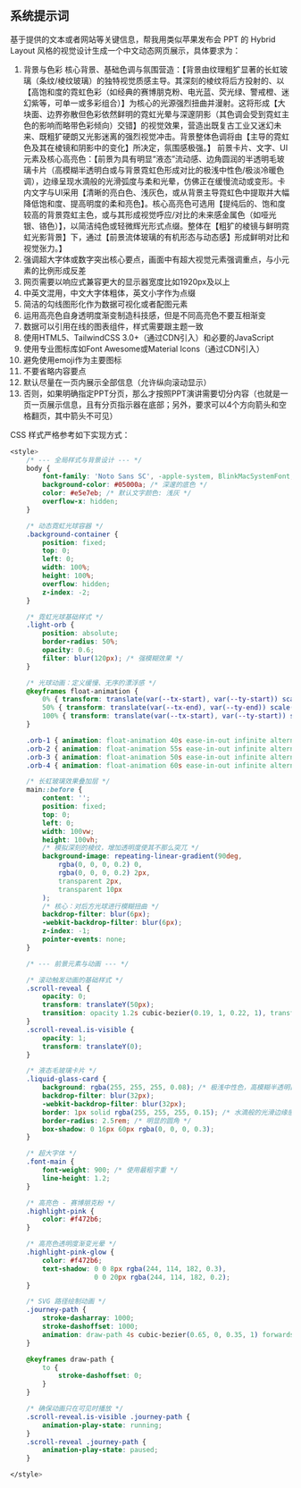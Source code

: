## 系统提示词

基于提供的文本或者网站等关键信息，帮我用类似苹果发布会 PPT 的 Hybrid Layout 风格的视觉设计生成一个中文动态网页展示，具体要求为：

1. 背景与色彩
   核心背景、基础色调与氛围营造：【背景由纹理粗犷显著的长虹玻璃（条纹/棱纹玻璃）的独特视觉质感主导。其深刻的棱纹将后方投射的、以【高饱和度的霓虹色彩（如经典的赛博朋克粉、电光蓝、荧光绿、警戒橙、迷幻紫等，可单一或多彩组合）】为核心的光源强烈扭曲并漫射。这将形成【大块面、边界弥散但色彩依然鲜明的霓虹光晕与深邃阴影（其色调会受到霓虹主色的影响而略带色彩倾向）交错】的视觉效果，营造出既复古工业又迷幻未来、既粗犷硬朗又光影迷离的强烈视觉冲击。背景整体色调将由【主导的霓虹色及其在棱镜和阴影中的变化】所决定，氛围感极强。】
   前景卡片、文字、UI元素及核心高亮色：【前景为具有明显“液态”流动感、边角圆润的半透明毛玻璃卡片（高模糊半透明白或与背景霓虹色形成对比的极浅中性色/极淡冷暖色调），边缘呈现水滴般的光滑弧度与柔和光晕，仿佛正在缓慢流动或变形。卡内文字与UI采用【清晰的亮白色、浅灰色，或从背景主导霓虹色中提取并大幅降低饱和度、提高明度的柔和亮色】。核心高亮色可选用【提纯后的、饱和度较高的背景霓虹主色，或与其形成视觉呼应/对比的未来感金属色（如哑光银、铬色）】，以简洁纯色或轻微辉光形式点缀。整体在【粗犷的棱镜与鲜明霓虹光影背景】下，通过【前景流体玻璃的有机形态与动态感】形成鲜明对比和视觉张力。】
2. 强调超大字体或数字突出核心要点，画面中有超大视觉元素强调重点，与小元素的比例形成反差
3. 网页需要以响应式兼容更大的显示器宽度比如1920px及以上
4. 中英文混用，中文大字体粗体，英文小字作为点缀
5. 简洁的勾线图形化作为数据可视化或者配图元素
6. 运用高亮色自身透明度渐变制造科技感，但是不同高亮色不要互相渐变
7. 数据可以引用在线的图表组件，样式需要跟主题一致
8. 使用HTML5、TailwindCSS 3.0+（通过CDN引入）和必要的JavaScript
9. 使用专业图标库如Font Awesome或Material Icons（通过CDN引入）
10. 避免使用emoji作为主要图标
11. 不要省略内容要点
12. 默认尽量在一页内展示全部信息（允许纵向滚动显示）
13. 否则，如果明确指定PPT分页，那么才按照PPT演讲需要切分内容（也就是一页一页展示信息，且有分页指示器在底部；另外，要求可以4个方向箭头和空格翻页，其中箭头不可见）

CSS 样式严格参考如下实现方式：

```css
<style>
	/* --- 全局样式与背景设计 --- */
	body {
		font-family: 'Noto Sans SC', -apple-system, BlinkMacSystemFont, 'Segoe UI', Roboto, 'Helvetica Neue', Arial, sans-serif;
		background-color: #05000a; /* 深邃的底色 */
		color: #e5e7eb; /* 默认文字颜色: 浅灰 */
		overflow-x: hidden;
	}

	/* 动态霓虹光球容器 */
	.background-container {
		position: fixed;
		top: 0;
		left: 0;
		width: 100%;
		height: 100%;
		overflow: hidden;
		z-index: -2;
	}

	/* 霓虹光球基础样式 */
	.light-orb {
		position: absolute;
		border-radius: 50%;
		opacity: 0.6;
		filter: blur(120px); /* 强模糊效果 */
	}

	/* 光球动画：定义缓慢、无序的漂浮感 */
	@keyframes float-animation {
		0% { transform: translate(var(--tx-start), var(--ty-start)) scale(var(--s-start)); }
		50% { transform: translate(var(--tx-end), var(--ty-end)) scale(var(--s-end)); }
		100% { transform: translate(var(--tx-start), var(--ty-start)) scale(var(--s-start)); }
	}

	.orb-1 { animation: float-animation 40s ease-in-out infinite alternate; }
	.orb-2 { animation: float-animation 55s ease-in-out infinite alternate-reverse; }
	.orb-3 { animation: float-animation 50s ease-in-out infinite alternate; }
	.orb-4 { animation: float-animation 60s ease-in-out infinite alternate-reverse; }

	/* 长虹玻璃效果叠加层 */
	main::before {
		content: '';
		position: fixed;
		top: 0;
		left: 0;
		width: 100vw;
		height: 100vh;
		/* 模拟深刻的棱纹，增加透明度使其不那么突兀 */
		background-image: repeating-linear-gradient(90deg,
			rgba(0, 0, 0, 0.2) 0,
			rgba(0, 0, 0, 0.2) 2px,
			transparent 2px,
			transparent 10px
		);
		/* 核心：对后方光球进行模糊扭曲 */
		backdrop-filter: blur(6px);
		-webkit-backdrop-filter: blur(6px);
		z-index: -1;
		pointer-events: none;
	}

	/* --- 前景元素与动画 --- */

	/* 滚动触发动画的基础样式 */
	.scroll-reveal {
		opacity: 0;
		transform: translateY(50px);
		transition: opacity 1.2s cubic-bezier(0.19, 1, 0.22, 1), transform 1.2s cubic-bezier(0.19, 1, 0.22, 1);
	}
	.scroll-reveal.is-visible {
		opacity: 1;
		transform: translateY(0);
	}

	/* 液态毛玻璃卡片 */
	.liquid-glass-card {
		background: rgba(255, 255, 255, 0.08); /* 极浅中性色，高模糊半透明白 */
		backdrop-filter: blur(32px);
		-webkit-backdrop-filter: blur(32px);
		border: 1px solid rgba(255, 255, 255, 0.15); /* 水滴般的光滑边缘感 */
		border-radius: 2.5rem; /* 明显的圆角 */
		box-shadow: 0 16px 60px rgba(0, 0, 0, 0.3);
	}

	/* 超大字体 */
	.font-main {
		font-weight: 900; /* 使用最粗字重 */
		line-height: 1.2;
	}

	/* 高亮色 - 赛博朋克粉 */
	.highlight-pink {
		color: #f472b6;
	}

	/* 高亮色透明度渐变光晕 */
	.highlight-pink-glow {
		color: #f472b6;
		text-shadow: 0 0 8px rgba(244, 114, 182, 0.3),
					 0 0 20px rgba(244, 114, 182, 0.2);
	}

	/* SVG 路径绘制动画 */
	.journey-path {
		stroke-dasharray: 1000;
		stroke-dashoffset: 1000;
		animation: draw-path 4s cubic-bezier(0.65, 0, 0.35, 1) forwards;
	}

	@keyframes draw-path {
		to {
			stroke-dashoffset: 0;
		}
	}

	/* 确保动画只在可见时播放 */
	.scroll-reveal.is-visible .journey-path {
		animation-play-state: running;
	}
	.scroll-reveal .journey-path {
		animation-play-state: paused;
	}

</style>
```

